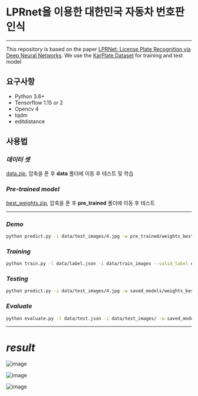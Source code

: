 # **LPRnet을 이용한 대한민국 자동차 번호판 인식**
---------
This repository is based on the paper  [LPRNet: License Plate Recognition via Deep Neural Networks](https://arxiv.org/pdf/1806.10447.pdf). 
We use the [KarPlate Dataset](http://pr.gachon.ac.kr/ALPR.html) for training and test model

## **요구사항**
- Python 3.6+
- Tensorflow 1.15 or 2
- Opencv 4
- tqdm
- editdistance

## **사용법**
### *데이터 셋*
[data.zip](https://bit.ly/3egQ9jU), 압축을 푼 후 **data** 폴더에 이동 후 테스트 및 학습

### *Pre-trained model*
[best_weights.zip](https://bit.ly/2zt5hMc), 압축을 푼 후 **pre_trained** 폴더에 이동 후 테스트


--------

### *Demo*
```bash
python predict.py -i data/test_images/4.jpg -w pre_trained/weights_best.pb
```

### *Training*
```bash
python train.py -l data/label.json -i data/train_images --valid_label data/test.json --valid_img_dir data/test_images --save_weights_only --load_all 
```

### *Testing*
```bash
python predict.py -i data/test_images/4.jpg -w saved_models/weights_best.pb
```

### *Evaluate*
```bash
python evaluate.py -l data/test.json -i data/test_images/ -w saved_models/weights_best.pb
```


--------

# *result*

![image](https://user-images.githubusercontent.com/68686603/126833975-8bcfe13e-3a26-44ad-8262-6d59e2001f67.png)

![image](https://user-images.githubusercontent.com/68686603/126833997-9233e9cf-0d18-48ec-8c9b-baf43749e769.png)

![image](https://user-images.githubusercontent.com/68686603/126834026-3cb46e53-49e9-4e87-95b0-672180362236.png)
